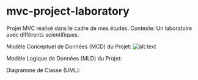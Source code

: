 # mvc-project-laboratory
Projet MVC réalisé dans le cadre de mes études. Contexte: Un laboratoire avec différents scientifiques.


Modèle Conceptuel de Données (MCD) du Projet:
![alt text](https://i.ibb.co/kc57gkM/MCD.png)


Modèle Logique de Données (MLD) du Projet:


Diagramme de Classe (UML):
